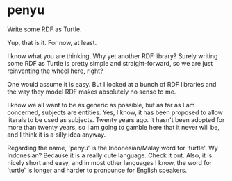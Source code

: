 # penyu
Write some RDF as Turtle.

Yup, that is it. For now, at least.

I know what you are thinking. Why yet another RDF library? Surely writing some RDF as Turtle is pretty simple and 
straight-forward, so we are just reinventing the wheel here, right?

One would assume it is easy. But I looked at a bunch of RDF libraries and the way they model RDF makes absolutely no 
sense to me.

I know we all want to be as generic as possible, but as far as I am concerned, subjects are entities. Yes, I know, it 
has been proposed to allow literals to be used as subjects. Twenty years ago. It hasn't been adopted for more than
twenty years, so I am going to gamble here that it never will be, and I think it is a silly idea anyway.

Regarding the name, 'penyu' is the Indonesian/Malay word for 'turtle'. Wy Indonesian? Because it is a really cute 
language. Check it out. Also, it is nicely short and easy, and in most other languages I know, the word for 'turtle' 
is longer and harder to pronounce for English speakers.
